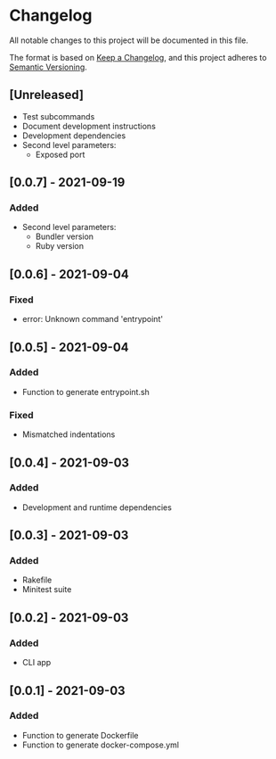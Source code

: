# Changelog
All notable changes to this project will be documented in this file.

The format is based on [Keep a Changelog](https://keepachangelog.com/en/1.0.0/),
and this project adheres to [Semantic Versioning](https://semver.org/spec/v2.0.0.html).

## [Unreleased]
- Test subcommands
- Document development instructions
- Development dependencies
- Second level parameters:
  * Exposed port

## [0.0.7] - 2021-09-19
### Added
- Second level parameters:
  * Bundler version
  * Ruby version

## [0.0.6] - 2021-09-04
### Fixed
- error: Unknown command 'entrypoint'

## [0.0.5] - 2021-09-04
### Added
- Function to generate entrypoint.sh
### Fixed
- Mismatched indentations

## [0.0.4] - 2021-09-03
### Added
- Development and runtime dependencies

## [0.0.3] - 2021-09-03
### Added
- Rakefile
- Minitest suite

## [0.0.2] - 2021-09-03
### Added
- CLI app

## [0.0.1] - 2021-09-03
### Added
- Function to generate Dockerfile
- Function to generate docker-compose.yml
